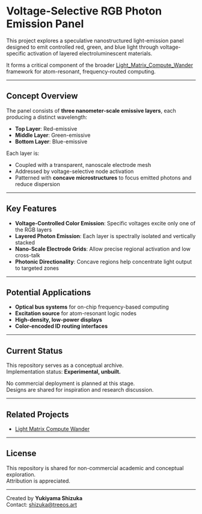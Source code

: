 # Voltage-Selective RGB Photon Emission Panel

This project explores a speculative nanostructured light-emission panel designed to emit controlled red, green, and blue light through voltage-specific activation of layered electroluminescent materials.

It forms a critical component of the broader [Light_Matrix_Compute_Wander](https://github.com/YukiyamaShizuka/Light_Matrix_Compute_Wander) framework for atom-resonant, frequency-routed computing.

---

## Concept Overview

The panel consists of **three nanometer-scale emissive layers**, each producing a distinct wavelength:

- **Top Layer**: Red-emissive
- **Middle Layer**: Green-emissive
- **Bottom Layer**: Blue-emissive

Each layer is:
- Coupled with a transparent, nanoscale electrode mesh
- Addressed by voltage-selective node activation
- Patterned with **concave microstructures** to focus emitted photons and reduce dispersion

---

## Key Features

- **Voltage-Controlled Color Emission**: Specific voltages excite only one of the RGB layers
- **Layered Photon Emission**: Each layer is spectrally isolated and vertically stacked
- **Nano-Scale Electrode Grids**: Allow precise regional activation and low cross-talk
- **Photonic Directionality**: Concave regions help concentrate light output to targeted zones

---

## Potential Applications

- **Optical bus systems** for on-chip frequency-based computing
- **Excitation source** for atom-resonant logic nodes
- **High-density, low-power displays**
- **Color-encoded ID routing interfaces**

---

## Current Status

This repository serves as a conceptual archive.  
Implementation status: **Experimental, unbuilt.**

No commercial deployment is planned at this stage.  
Designs are shared for inspiration and research discussion.

---

## Related Projects

- [Light Matrix Compute Wander](https://github.com/YukiyamaShizuka/Light_Matrix_Compute_Wander)

---

## License

This repository is shared for non-commercial academic and conceptual exploration.  
Attribution is appreciated.

---

Created by **Yukiyama Shizuka**  
Contact: shizuka@treeos.art
